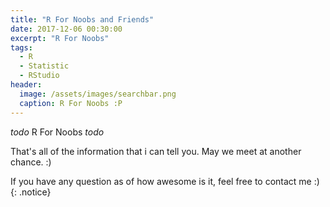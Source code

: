 ```yaml
---
title: "R For Noobs and Friends"
date: 2017-12-06 00:30:00
excerpt: "R For Noobs"
tags:
  - R
  - Statistic
  - RStudio
header:
  image: /assets/images/searchbar.png
  caption: R For Noobs :P
---
```

*todo* R For Noobs _todo_


That's all of the information that i can tell you. May we meet at another chance. :)


 If you have any question as of how awesome is it, feel free to contact me :)
{: .notice}
